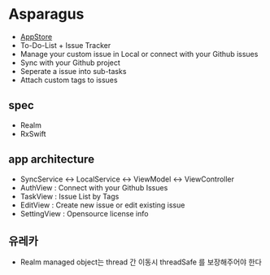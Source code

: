 # Asparagus
- [AppStore](https://itunes.apple.com/us/app/asparagus/id1361881261?mt=8)
- To-Do-List + Issue Tracker
- Manage your custom issue in Local or connect with your Github issues
- Sync with your Github project
- Seperate a issue into sub-tasks
- Attach custom tags to issues

## spec
- Realm
- RxSwift

## app architecture
- SyncService <-> LocalService <-> ViewModel <-> ViewController
- AuthView : Connect with your Github Issues
- TaskView : Issue List by Tags
- EditView : Create new issue or edit existing issue
- SettingView : Opensource license info

## 유레카
- Realm managed object는 thread 간 이동시 threadSafe 를 보장해주어야 한다

